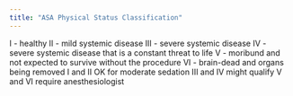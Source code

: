 ```yaml
---
title: "ASA Physical Status Classification"
---
```

I - healthy
II - mild systemic disease
III - severe systemic disease
IV - severe systemic disease that is a constant threat to life
V - moribund and not expected to survive without the procedure
VI - brain-dead and organs being removed
I and II OK for moderate sedation
III and IV might qualify
V and VI require anesthesiologist

